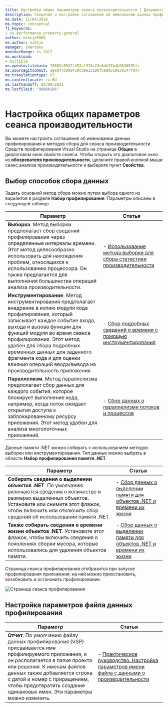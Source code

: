 ```yaml
---
title: Настройка общих параметров сеанса производительности | Документы Майкрософт
description: Сведения о настройке соглашений об именовании данных профилирования и методов сбора для сеанса производительности Средств профилирования.
ms.date: 11/04/2016
ms.topic: conceptual
f1_keywords:
- vs.performance.property.general
author: mikejo5000
ms.author: mikejo
manager: jmartens
monikerRange: vs-2017
ms.workload:
- multiple
ms.openlocfilehash: 78082e8937f497af915c23e6db75b4b9836591fc
ms.sourcegitcommit: ae6d47b09a439cd0e13180f5e89510e3e347fd47
ms.translationtype: HT
ms.contentlocale: ru-RU
ms.lasthandoff: 02/08/2021
ms.locfileid: "99960186"
---
```

# <a name="set-general-performance-session-options"></a>Настройка общих параметров сеанса производительности

Вы можете настроить соглашения об именовании данных профилирования и методов сбора для сеанса производительности Средств профилирования Visual Studio на странице **Общие** в диалоговом окне свойств сеанса. Чтобы открыть это диалоговое окно из **обозревателя производительности**, щелкните правой кнопкой мыши сеанс анализа производительности и выберите пункт **Свойства**.

## <a name="choosing-data-collection-methods"></a>Выбор способов сбора данных

Задать основной метод сбора можно путем выбора одного из вариантов в разделе **Набор профилирования**. Параметры описаны в следующей таблице.

|Параметр|Статья|
|-|-|
|**Выборка**. Метод выборки предполагает сбор сведений профилирования через определенные интервалы времени. Этот метод целесообразно использовать для нахождения проблем, относящихся к использованию процессора. Он также предлагается для выполнения большинства операций анализа производительности.|- [Использование метода выборки для сбора статистики производительности](../profiling/collecting-performance-statistics-by-using-sampling.md)|
|**Инструментирование**. Метод инструментирования предполагает внедрение в копию модуля кода профилирования, который записывает каждое событие входа, выхода и вызова функции для функций модуля во время сеанса профилирования. Этот метод удобен для сбора подробных временных данных для заданного фрагмента кода и для оценки влияния операций ввода/вывода на производительность приложения.|- [Сбор подробных сведений о времени с помощью инструментирования](../profiling/collecting-detailed-timing-data-by-using-instrumentation.md)|
|**Параллелизм**. Метод параллелизма предполагает сбор данных для каждого события, которое блокирует выполнение кода, например, когда поток ожидает открытия доступа к заблокированному ресурсу приложения. Этот метод удобен для анализа многопоточных приложений.|- [Сбор данных о параллелизме потоков и процессов](../profiling/collecting-thread-and-process-concurrency-data.md)|

 Данные памяти .NET можно собирать с использованием методов выборки или инструментирования. Тип данных можно выбрать в области **Набор профилирования памяти .NET**.

|Параметр|Статья|
|-|-|
|**Собирать сведения о выделении объектов .NET**. По умолчанию включаются сведения о количестве и размерах выделенных объектов. Установите или снимите этот флажок, чтобы включить или отключить сбор сведений об использовании памяти .NET. |- [Сбор данных о выделении памяти для объектов .NET и времени их жизни](../profiling/collecting-dotnet-memory-allocation-and-lifetime-data.md)|
|**Также собирать сведения о времени жизни объектов .NET**. Установите этот флажок, чтобы включить сведения о поколениях сборки мусора, которые использовались для удаления объектов памяти.|- [Сбор данных о выделении памяти для объектов .NET и времени их жизни](../profiling/collecting-dotnet-memory-allocation-and-lifetime-data.md) |

 Страница сеанса профилирования отобразится при запуске профилирования приложения; на ней можно приостановить, возобновить и остановить профилирование.

 ![Страница сеанса профилирования](../profiling/media/prof_profilingsessionpage.png "PROF_ProfilingSessionPage")

## <a name="set-profiling-data-file-options"></a>Настройка параметров файла данных профилирования

|Параметр|Статья|
|-|-|
|**Отчет**. По умолчанию файлу данных профилирования (VSP) присваивается имя профилируемого приложения, и он располагается в папке проекта или решения. К именам файлов данных также добавляется строка с датой и номер с приращением, чтобы предотвратить создание одинаковых имен. Эти параметры можно изменить.|- [Практическое руководство. Настройка параметров имени файла с данными о производительности](../profiling/how-to-set-performance-data-file-name-options.md)|
